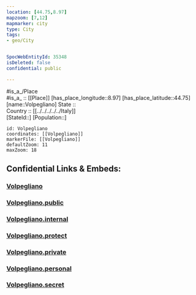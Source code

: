 ```yaml
---
location: [44.75,8.97] 
mapzoom: [7,12] 
mapmarker: city 
type: City
tags:
- geo/City


SpocWebEntityId: 35348
isDeleted: false
confidential: public

---
```

#is_a_/Place  
#is_a_ :: [[Place]] 
[has_place_longitude::8.97] 
[has_place_latitude::44.75] 
[name::Volpegliano] 
State ::  
Country :: [[../../../../../Italy]]  
[StateId::] 
[Population::] 



```leaflet
id: Volpegliano
coordinates: [[Volpegliano]] 
markerFile: [[Volpegliano]] 
defaultZoom: 11 
maxZoom: 18
```


## Confidential Links & Embeds: 

### [Volpegliano](/_Standards/Earth/Continent/Europe/Europe~South/Italy/regions~Italy/Piedmont/Alessandria.Province/City/Volpegliano.md) 

### [Volpegliano.public](/_public/Earth/Continent/Europe/Europe~South/Italy/regions~Italy/Piedmont/Alessandria.Province/City/Volpegliano.public.md) 

### [Volpegliano.internal](/_internal/Earth/Continent/Europe/Europe~South/Italy/regions~Italy/Piedmont/Alessandria.Province/City/Volpegliano.internal.md) 

### [Volpegliano.protect](/_protect/Earth/Continent/Europe/Europe~South/Italy/regions~Italy/Piedmont/Alessandria.Province/City/Volpegliano.protect.md) 

### [Volpegliano.private](/_private/Earth/Continent/Europe/Europe~South/Italy/regions~Italy/Piedmont/Alessandria.Province/City/Volpegliano.private.md) 

### [Volpegliano.personal](/_personal/Earth/Continent/Europe/Europe~South/Italy/regions~Italy/Piedmont/Alessandria.Province/City/Volpegliano.personal.md) 

### [Volpegliano.secret](/_secret/Earth/Continent/Europe/Europe~South/Italy/regions~Italy/Piedmont/Alessandria.Province/City/Volpegliano.secret.md)

